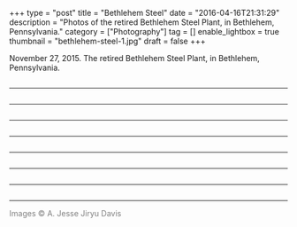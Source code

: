 +++
type = "post"
title = "Bethlehem Steel"
date = "2016-04-16T21:31:29"
description = "Photos of the retired Bethlehem Steel Plant, in Bethlehem, Pennsylvania."
category = ["Photography"]
tag = []
enable_lightbox = true
thumbnail = "bethlehem-steel-1.jpg"
draft = false
+++

<p>November 27, 2015. The retired Bethlehem Steel Plant, in Bethlehem, Pennsylvania.</p>
<p><img alt="" src="bethlehem-steel-1.jpg" /></p>
<hr />
<p><img alt="" src="bethlehem-steel-2.jpg" /></p>
<hr />
<p><img alt="" src="bethlehem-steel-3.jpg" /></p>
<hr />
<p><img alt="" src="bethlehem-steel-4.jpg" /></p>
<hr />
<p><img alt="" src="bethlehem-steel-5.jpg" /></p>
<hr />
<p><img alt="" src="bethlehem-steel-6.jpg" /></p>
<hr />
<p><img alt="" src="bethlehem-steel-7.jpg" /></p>
<hr />
<p><img alt="" src="bethlehem-steel-8.jpg" /></p>
<hr />
<p><span style="color: gray">Images &copy; A. Jesse Jiryu Davis</span></p>
